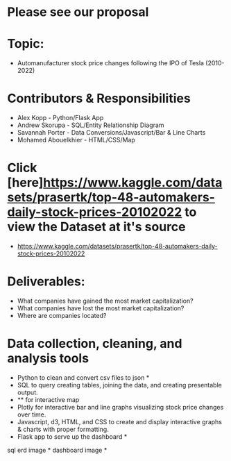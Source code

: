 # Please see our proposal <here>

# Topic:
- Automanufacturer stock price changes following the IPO of Tesla (2010-2022)

# Contributors & Responsibilities
- Alex Kopp - Python/Flask App
- Andrew Skorupa - SQL/Entity Relationship Diagram
- Savannah Porter - Data Conversions/Javascript/Bar & Line Charts
- Mohamed Abouelkhier - HTML/CSS/Map
 
# Click [here]https://www.kaggle.com/datasets/prasertk/top-48-automakers-daily-stock-prices-20102022 to view the Dataset at it's source
- https://www.kaggle.com/datasets/prasertk/top-48-automakers-daily-stock-prices-20102022

# Deliverables:
- What companies have gained the most market capitalization?
- What companies have lost the most market capitalization?
- Where are companies located? 

# Data collection, cleaning, and analysis tools
- Python to clean and convert csv files to json *
- SQL to query creating tables, joining the data, and creating presentable output.
- ** for interactive map
- Plotly for interactive bar and line graphs visualizing stock price changes over time.  
- Javascript, d3, HTML, and CSS to create and display interactive graphs & charts with proper formatting. 
- Flask app to serve up the dashboard  *

 
sql erd image * 
dashboard image *
 
